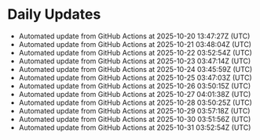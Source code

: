 # Daily Updates

- Automated update from GitHub Actions at 2025-10-20 13:47:27Z (UTC)
- Automated update from GitHub Actions at 2025-10-21 03:48:04Z (UTC)
- Automated update from GitHub Actions at 2025-10-22 03:52:54Z (UTC)
- Automated update from GitHub Actions at 2025-10-23 03:47:14Z (UTC)
- Automated update from GitHub Actions at 2025-10-24 03:45:59Z (UTC)
- Automated update from GitHub Actions at 2025-10-25 03:47:03Z (UTC)
- Automated update from GitHub Actions at 2025-10-26 03:50:15Z (UTC)
- Automated update from GitHub Actions at 2025-10-27 04:01:38Z (UTC)
- Automated update from GitHub Actions at 2025-10-28 03:50:25Z (UTC)
- Automated update from GitHub Actions at 2025-10-29 03:57:18Z (UTC)
- Automated update from GitHub Actions at 2025-10-30 03:51:56Z (UTC)
- Automated update from GitHub Actions at 2025-10-31 03:52:54Z (UTC)
